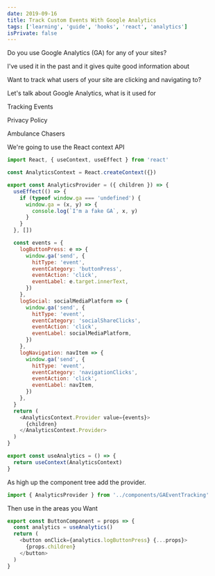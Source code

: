 ```yaml
---
date: 2019-09-16
title: Track Custom Events With Google Analytics
tags: ['learning', 'guide', 'hooks', 'react', 'analytics']
isPrivate: false
---
```


Do you use Google Analytics (GA) for any of your sites?

I've used it in the past and it gives quite good information about

Want to track what users of your site are clicking and navigating to?

Let's talk about Google Analytics, what is it used for

Tracking Events

Privacy Policy

Ambulance Chasers

We're going to use the React context API

```js
import React, { useContext, useEffect } from 'react'

const AnalyticsContext = React.createContext({})

export const AnalyticsProvider = ({ children }) => {
  useEffect(() => {
    if (typeof window.ga === 'undefined') {
      window.ga = (x, y) => {
        console.log(`I'm a fake GA`, x, y)
      }
    }
  }, [])

  const events = {
    logButtonPress: e => {
      window.ga('send', {
        hitType: 'event',
        eventCategory: 'buttonPress',
        eventAction: 'click',
        eventLabel: e.target.innerText,
      })
    },
    logSocial: socialMediaPlatform => {
      window.ga('send', {
        hitType: 'event',
        eventCategory: 'socialShareClicks',
        eventAction: 'click',
        eventLabel: socialMediaPlatform,
      })
    },
    logNavigation: navItem => {
      window.ga('send', {
        hitType: 'event',
        eventCategory: 'navigationClicks',
        eventAction: 'click',
        eventLabel: navItem,
      })
    },
  }
  return (
    <AnalyticsContext.Provider value={events}>
      {children}
    </AnalyticsContext.Provider>
  )
}

export const useAnalytics = () => {
  return useContext(AnalyticsContext)
}
```

As high up the component tree add the provider.

```js
import { AnalyticsProvider } from '../components/GAEventTracking'
```

Then use in the areas you Want

```js
export const ButtonComponent = props => {
  const analytics = useAnalytics()
  return (
    <button onClick={analytics.logButtonPress} {...props}>
      {props.children}
    </button>
  )
}
```
